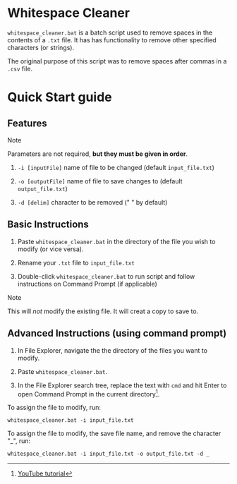 # Whitespace Cleaner
`whitespace_cleaner.bat` is a batch script used to remove spaces in the contents of a `.txt` file. It has has functionality to remove other specified characters (or strings).

The original purpose of this script was to remove spaces after commas in a `.csv` file.


# Quick Start guide

## Features

> [!NOTE]
> Parameters are not required, **but they must be given in order**.

1. `-i [inputFile]` name of file to be changed (default `input_file.txt`)

1. `-o [outputFile]` name of file to save changes to (default `output_file.txt`)

1. `-d [delim]` character to be removed (" " by default)

## Basic Instructions

1. Paste `whitespace_cleaner.bat` in the directory of the file you wish to modify (or vice versa).

2. Rename your `.txt` file to `input_file.txt` 

3.  Double-click `whitespace_cleaner.bat` to run script and follow instructions on Command Prompt (if applicable)

> [!NOTE]
> This will *not* modify the existing file. It will creat a copy to save to.

## Advanced Instructions (using command prompt)

1. In File Explorer, navigate the the directory of the files you want to modify.

3. Paste `whitespace_cleaner.bat`.

4. In the File Explorer search tree, replace the text with `cmd` and hit Enter to open Command Prompt in the current directory[^2].

To assign the file to modify, run:
```
whitespace_cleaner.bat -i input_file.txt
```

To assign the file to modify, the save file name, and remove the character "_", run:
```
whitespace_cleaner.bat -i input_file.txt -o output_file.txt -d _
```


[^2]: [YouTube tutorial](https://www.youtube.com/shorts/FDkXqlSx8B4)
